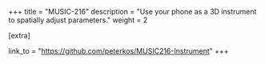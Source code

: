 +++
title = "MUSIC-216"
description = "Use your phone as a 3D instrument to spatially adjust parameters."
weight = 2

[extra]

link_to = "https://github.com/peterkos/MUSIC216-Instrument"
+++
